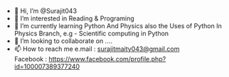 - 👋 Hi, I’m @Surajit043
- 👀 I’m interested in Reading & Programing
- 🌱 I’m currently learning Python And Physics also the Uses of Python In Physics Branch, e.g - Scientific computing in Python
- 💞️ I’m looking to collaborate on ....
- 📫 How to reach me 
        e.mail : surajitmaity043@gmail.com  
        Facebook : https://www.facebook.com/profile.php?id=100007389377240
       

<!---
Surajit043/Surajit043 is a ✨ special ✨ repository because its `README.md` (this file) appears on your GitHub profile.
You can click the Preview link to take a look at your changes.
--->
